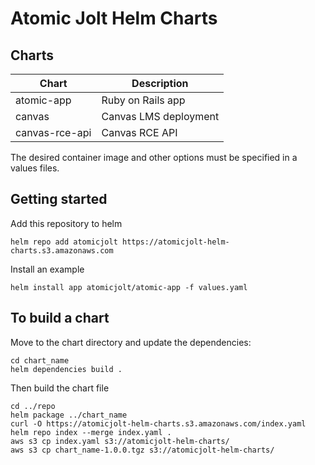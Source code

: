 # Atomic Jolt Helm Charts

## Charts

| Chart          | Description   |
| -------------- | ------------- |
| atomic-app     | Ruby on Rails app |
| canvas         | Canvas LMS deployment |
| canvas-rce-api | Canvas RCE API |

The desired container image and other options must be specified in a values files.

## Getting started

Add this repository to helm

```
helm repo add atomicjolt https://atomicjolt-helm-charts.s3.amazonaws.com
```

Install an example

```
helm install app atomicjolt/atomic-app -f values.yaml
```

## To build a chart

Move to the chart directory and update the dependencies:
```
cd chart_name
helm dependencies build .
```

Then build the chart file
```
cd ../repo
helm package ../chart_name
curl -O https://atomicjolt-helm-charts.s3.amazonaws.com/index.yaml
helm repo index --merge index.yaml .
aws s3 cp index.yaml s3://atomicjolt-helm-charts/
aws s3 cp chart_name-1.0.0.tgz s3://atomicjolt-helm-charts/
```
